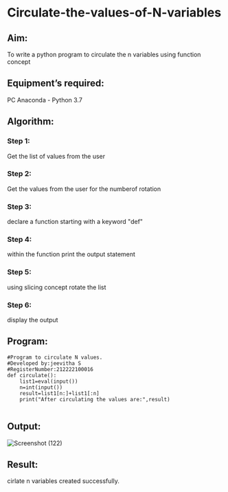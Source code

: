 # Circulate-the-values-of-N-variables
## Aim:
To write a python program to circulate the n variables using function concept
## Equipment’s required:
PC
Anaconda - Python 3.7
## Algorithm: 
### Step 1: 
Get the list of values from the user

### Step 2: 
Get the values from the user for the numberof rotation

### Step 3: 
declare a function starting with a keyword "def"

### Step 4: 
within the function print the output statement

### Step 5: 
using slicing concept rotate the list

### Step 6: 
display the output

## Program:
```
#Program to circulate N values.
#Developed by:jeevitha S 
#RegisterNumber:212222100016
def circulate():
    list1=eval(input())
    n=int(input())
    result=list1[n:]+list1[:n]
    print("After circulating the values are:",result)
    
```
## Output:
![Screenshot (122)](https://user-images.githubusercontent.com/123623197/234817967-eed7ca7c-3a7c-4f50-a7e4-e9ce4f16a690.png)


## Result:
cirlate n variables created successfully.
